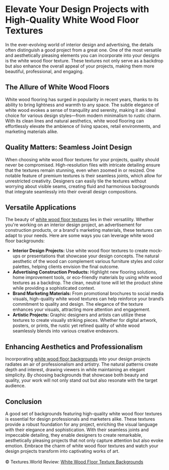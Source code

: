 <h1>Elevate Your Design Projects with High-Quality White Wood Floor Textures</h1>
In the ever-evolving world of interior design and advertising, the details often distinguish a good project from a great one. One of the most versatile and aesthetically pleasing elements you can incorporate into your designs is the white wood floor texture. These textures not only serve as a backdrop but also enhance the overall appeal of your projects, making them more beautiful, professional, and engaging.

<h2>The Allure of White Wood Floors</h2>
White wood flooring has surged in popularity in recent years, thanks to its ability to bring lightness and warmth to any space. The subtle elegance of white wood evokes a sense of tranquility and serenity, making it an ideal choice for various design styles—from modern minimalism to rustic charm. With its clean lines and natural aesthetics, white wood flooring can effortlessly elevate the ambience of living spaces, retail environments, and marketing materials alike.

<h2>Quality Matters: Seamless Joint Design</h2>
When choosing white wood floor textures for your projects, quality should never be compromised. High-resolution files with intricate detailing ensure that the textures remain stunning, even when zoomed in or resized. One notable feature of premium textures is their seamless joints, which allow for unrestricted creativity. Designers can easily tile the textures without worrying about visible seams, creating fluid and harmonious backgrounds that integrate seamlessly into their overall design compositions.

<h2>Versatile Applications</h2>
The beauty of <a href="https://textures.world/wood/20-white-wood-floor-texture-backgrounds">white wood floor textures</a> lies in their versatility. Whether you're working on an interior design project, an advertisement for construction products, or a brand's marketing materials, these textures can adapt to your needs. Here are some ways you can leverage white wood floor backgrounds:
<ul>
<li><strong>Interior Design Projects:</strong> Use white wood floor textures to create mock-ups or presentations that showcase your design concepts. The natural aesthetic of the wood can complement various furniture styles and color palettes, helping clients envision the final outcome.</li>

<li><strong>Advertising Construction Products:</strong> Highlight new flooring solutions, home improvement tools, or eco-friendly materials by using white wood textures as a backdrop. The clean, neutral tone will let the product shine while providing a sophisticated context.</li>

<li><strong>Brand Marketing Materials:</strong> From promotional brochures to social media visuals, high-quality white wood textures can help reinforce your brand’s commitment to quality and design. The elegance of the texture enhances your visuals, attracting more attention and engagement.</li>

<li><strong>Artistic Projects:</strong> Graphic designers and artists can utilize these textures to create visually striking pieces. Whether for digital artwork, posters, or prints, the rustic yet refined quality of white wood seamlessly blends into various creative endeavors.</li>
</ul>
<h2>Enhancing Aesthetics and Professionalism</h2>
Incorporating <a href="https://textures.world/wood/20-white-wood-floor-texture-backgrounds">white wood floor backgrounds</a> into your design projects radiates an air of professionalism and artistry. The natural patterns create depth and interest, drawing viewers in while maintaining an elegant simplicity. By choosing backgrounds that showcase both beauty and quality, your work will not only stand out but also resonate with the target audience.

<h2>Conclusion</h2>
A good set of backgrounds featuring high-quality white wood floor textures is essential for design professionals and marketers alike. These textures provide a robust foundation for any project, enriching the visual language with their elegance and sophistication. With their seamless joints and impeccable detailing, they enable designers to create remarkable, aesthetically pleasing projects that not only capture attention but also evoke emotion. Embrace the charm of white wood floor textures and watch your design projects transform into captivating works of art.
<br><br>
© Textures.World Review: <a href="https://textures.world/wood/20-white-wood-floor-texture-backgrounds">White Wood Floor Texture Backgrounds</a>
